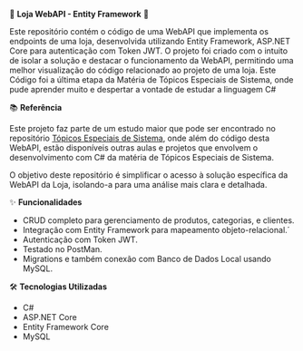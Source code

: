 
🏬 **Loja WebAPI - Entity Framework** 🏬

Este repositório contém o código de uma WebAPI que implementa os endpoints de uma loja, desenvolvida utilizando Entity Framework, ASP.NET Core para autenticação com Token JWT. 
O projeto foi criado com o intuito de isolar a solução e destacar o funcionamento da WebAPI, permitindo uma melhor visualização do código relacionado ao projeto de uma loja.
Este Código foi a última etapa da Matéria de Tópicos Especiais de Sistema, onde pude aprender muito e despertar a vontade de estudar a linguagem C#

📚 **Referência**

Este projeto faz parte de um estudo maior que pode ser encontrado no repositório [Tópicos Especiais de Sistema](https://github.com/Gabriel-S-camargo/Topicos_especiais_de_sistema), onde além do código desta WebAPI, 
estão disponíveis outras aulas e projetos que envolvem o desenvolvimento com C# da matéria de Tópicos Especiais de Sistema.

O objetivo deste repositório é simplificar o acesso à solução específica da WebAPI da Loja, isolando-a para uma análise mais clara e detalhada.

✨ **Funcionalidades**

- CRUD completo para gerenciamento de produtos, categorias, e clientes.
- Integração com Entity Framework para mapeamento objeto-relacional.´
- Autenticação com Token JWT.
- Testado no PostMan.
- Migrations e também conexão com Banco de Dados Local usando MySQL.

🛠️ **Tecnologias Utilizadas**

- C#
- ASP.NET Core
- Entity Framework Core
- MySQL

